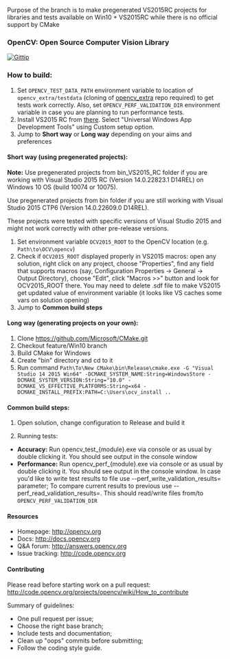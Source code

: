 Purpose of the branch is to make pregenerated VS2015RC projects for libraries and tests available on Win10 + VS2015RC while there is no official support by CMake

### OpenCV: Open Source Computer Vision Library

[![Gittip](http://img.shields.io/gittip/OpenCV.png)](https://www.gittip.com/OpenCV/)

### How to build:

1. Set ```OPENCV_TEST_DATA_PATH``` environment variable to location of ```opencv_extra/testdata``` (cloning of [opencv_extra](https://github.com/Itseez/opencv_extra) repo required) to get tests work correctly. Also, set ```OPENCV_PERF_VALIDATION_DIR``` environment variable in case you are planning to run performance tests.
2. Install VS2015 RC from [there](https://www.visualstudio.com/).  Select "Universal Windows App Development Tools" using Custom setup option.
3. Jump to **Short way** or **Long way** depending on your aims and preferences

#### Short way (using pregenerated projects):
**Note:** 
Use pregenerated projects from bin_VS2015_RC folder if you are working with Visual Studio 2015 RC (Version 14.0.22823.1 D14REL) on Windows 10 OS (build 10074 or 10075).

Use pregenerated projects from bin folder if you are still working with Visual Studio 2015 CTP6 (Version 14.0.22609.0 D14REL).

These projects were tested with specific versions of Visual Studio 2015 and might not work correctly with other pre-release versions.

1. Set environment variable ```OCV2015_ROOT``` to the OpenCV location (e.g. ```Path\to\OCV\opencv```)
2. Check if ```OCV2015_ROOT``` displayed properly in VS2015 macros: open any solution, right click on any project, choose "Properties", find any field that supports macros (say, Configuration Properties -> General -> Output Directory), choose "Edit", click "Macros \>\>" button and look for OCV2015_ROOT there. You may need to delete .sdf file to make VS2015 get updated value of environment variable (it looks like VS caches some vars on solution opening)
3. Jump to **Common build steps**

#### Long way (generating projects on your own):

1. Clone https://github.com/Microsoft/CMake.git
2. Checkout feature/Win10 branch
3. Build CMake for Windows
4. Create "bin" directory and cd to it
5. Run command ```Path\To\New CMake\bin\Release\cmake.exe -G "Visual Studio 14 2015 Win64" -DCMAKE_SYSTEM_NAME:String=WindowsStore -DCMAKE_SYSTEM_VERSION:String="10.0" -DCMAKE_VS_EFFECTIVE_PLATFORMS:String=x64 -DCMAKE_INSTALL_PREFIX:PATH=C:\Users\ocv_install ..```

#### Common build steps:

1. Open solution, change configuration to Release and build it

2. Running tests:
 
 - **Accuracy:** Run opencv_test_{module}.exe via console or as usual by double clicking it. You should see output in the console window
 - **Performance:** Run opencv_perf_{module}.exe via console or as usual by double clicking it. You should see output in the console window. In case you'd like to write test results to file use --perf_write_validation_results=<filename> parameter; To compare current results to previous use --perf_read_validation_results=<filename>. This should read/write files from/to ```OPENCV_PERF_VALIDATION_DIR```

#### Resources

* Homepage: <http://opencv.org>
* Docs: <http://docs.opencv.org>
* Q&A forum: <http://answers.opencv.org>
* Issue tracking: <http://code.opencv.org>

#### Contributing

Please read before starting work on a pull request: <http://code.opencv.org/projects/opencv/wiki/How_to_contribute>

Summary of guidelines:

* One pull request per issue;
* Choose the right base branch;
* Include tests and documentation;
* Clean up "oops" commits before submitting;
* Follow the coding style guide.
